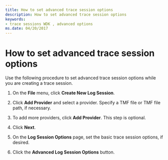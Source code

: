 ```yaml
---
title: How to set advanced trace session options
description: How to set advanced trace session options
keywords:
- trace sessions WDK , advanced options
ms.date: 04/20/2017
---
```


# How to set advanced trace session options


Use the following procedure to set advanced trace session options while you are creating a trace session.

1.  On the **File** menu, click **Create New Log Session**.

2.  Click **Add Provider** and select a provider. Specify a TMF file or TMF file path, if necessary.

3.  To add more providers, click **Add Provider**. This step is optional.

4.  Click **Next**.

5.  On the **Log Session Options** page, set the basic trace session options, if desired.

6.  Click the **Advanced Log Session Options** button.

